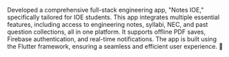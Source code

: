 Developed a comprehensive full-stack engineering app, "Notes IOE," specifically tailored for IOE students. This app integrates multiple essential features, including access to engineering notes, syllabi, NEC, and past question collections, all in one platform. It supports offline PDF saves, Firebase authentication, and real-time notifications. The app is built using the Flutter framework, ensuring a seamless and efficient user experience. 🙂 
